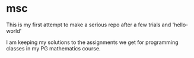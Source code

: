 # msc

This is my first attempt to make a serious repo after
a few trials and 'hello-world'

I am keeping my solutions to the assignments we get for
programming classes in my PG mathematics course.

